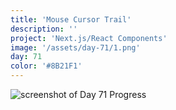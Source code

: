 ```yaml
---
title: 'Mouse Cursor Trail'
description: ''
project: 'Next.js/React Components'
image: '/assets/day-71/1.png'
day: 71
color: '#8B21F1'
---
```


![screenshot of Day 71 Progress](/assets/day-71/1.png)
